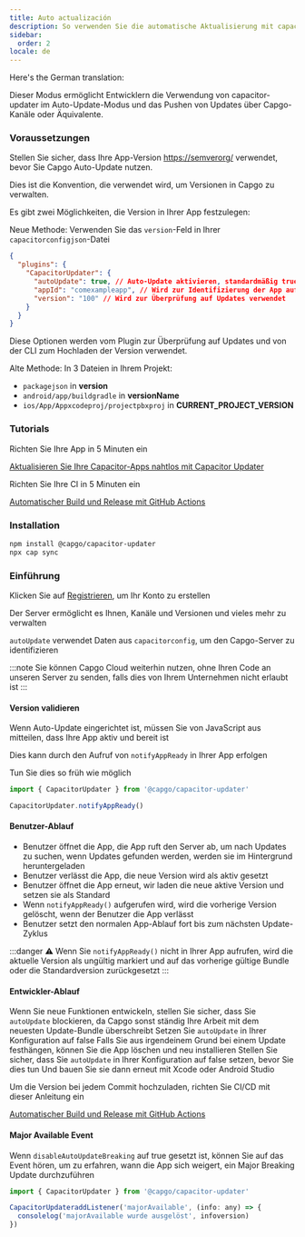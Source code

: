 ```yaml
---
title: Auto actualización
description: So verwenden Sie die automatische Aktualisierung mit capacitor-updater
sidebar:
  order: 2
locale: de
---
```


Here's the German translation:

Dieser Modus ermöglicht Entwicklern die Verwendung von capacitor-updater im Auto-Update-Modus und das Pushen von Updates über Capgo-Kanäle oder Äquivalente.

### Voraussetzungen

Stellen Sie sicher, dass Ihre App-Version [https://semverorg/](https://semverorg/) verwendet, bevor Sie Capgo Auto-Update nutzen.

Dies ist die Konvention, die verwendet wird, um Versionen in Capgo zu verwalten.

Es gibt zwei Möglichkeiten, die Version in Ihrer App festzulegen:

Neue Methode: Verwenden Sie das `version`-Feld in Ihrer `capacitorconfigjson`-Datei

```json
{
  "plugins": {
    "CapacitorUpdater": {
      "autoUpdate": true, // Auto-Update aktivieren, standardmäßig true
      "appId": "comexampleapp", // Wird zur Identifizierung der App auf dem Server verwendet
      "version": "100" // Wird zur Überprüfung auf Updates verwendet
    }
  }
}
```
Diese Optionen werden vom Plugin zur Überprüfung auf Updates und von der CLI zum Hochladen der Version verwendet.

Alte Methode:
In 3 Dateien in Ihrem Projekt:

* `packagejson` in **version**
* `android/app/buildgradle` in **versionName**
* `ios/App/Appxcodeproj/projectpbxproj` in **CURRENT\_PROJECT\_VERSION**

### Tutorials

Richten Sie Ihre App in 5 Minuten ein

[Aktualisieren Sie Ihre Capacitor-Apps nahtlos mit Capacitor Updater](https://capgo.app/blog/update-your-capacitor-apps-seamlessly-using-capacitor-updater)

Richten Sie Ihre CI in 5 Minuten ein

[Automatischer Build und Release mit GitHub Actions](https://capgo.app/blog/automatic-build-and-release-with-github-actions)

### Installation

```bash
npm install @capgo/capacitor-updater
npx cap sync
```

### Einführung

Klicken Sie auf [Registrieren](https://capgo.app), um Ihr Konto zu erstellen

Der Server ermöglicht es Ihnen, Kanäle und Versionen und vieles mehr zu verwalten

`autoUpdate` verwendet Daten aus `capacitorconfig`, um den Capgo-Server zu identifizieren

:::note
Sie können Capgo Cloud weiterhin nutzen, ohne Ihren Code an unseren Server zu senden, falls dies von Ihrem Unternehmen nicht erlaubt ist
:::

#### Version validieren

Wenn Auto-Update eingerichtet ist, müssen Sie von JavaScript aus mitteilen, dass Ihre App aktiv und bereit ist

Dies kann durch den Aufruf von `notifyAppReady` in Ihrer App erfolgen

Tun Sie dies so früh wie möglich

```ts
import { CapacitorUpdater } from '@capgo/capacitor-updater'

CapacitorUpdater.notifyAppReady()
```

#### Benutzer-Ablauf
* Benutzer öffnet die App, die App ruft den Server ab, um nach Updates zu suchen, wenn Updates gefunden werden, werden sie im Hintergrund heruntergeladen
* Benutzer verlässt die App, die neue Version wird als aktiv gesetzt
* Benutzer öffnet die App erneut, wir laden die neue aktive Version und setzen sie als Standard
* Wenn `notifyAppReady()` aufgerufen wird, wird die vorherige Version gelöscht, wenn der Benutzer die App verlässt
* Benutzer setzt den normalen App-Ablauf fort bis zum nächsten Update-Zyklus

:::danger
⚠️ Wenn Sie `notifyAppReady()` nicht in Ihrer App aufrufen, wird die aktuelle Version als ungültig markiert und auf das vorherige gültige Bundle oder die Standardversion zurückgesetzt
:::

#### Entwickler-Ablauf

Wenn Sie neue Funktionen entwickeln, stellen Sie sicher, dass Sie `autoUpdate` blockieren, da Capgo sonst ständig Ihre Arbeit mit dem neuesten Update-Bundle überschreibt
Setzen Sie `autoUpdate` in Ihrer Konfiguration auf false 
Falls Sie aus irgendeinem Grund bei einem Update festhängen, können Sie die App löschen und neu installieren
Stellen Sie sicher, dass Sie `autoUpdate` in Ihrer Konfiguration auf false setzen, bevor Sie dies tun
Und bauen Sie sie dann erneut mit Xcode oder Android Studio

Um die Version bei jedem Commit hochzuladen, richten Sie CI/CD mit dieser Anleitung ein

[Automatischer Build und Release mit GitHub Actions](https://capgo.app/blog/automatic-build-and-release-with-github-actions)

#### Major Available Event

Wenn `disableAutoUpdateBreaking` auf true gesetzt ist, können Sie auf das Event hören, um zu erfahren, wann die App sich weigert, ein Major Breaking Update durchzuführen

```jsx
import { CapacitorUpdater } from '@capgo/capacitor-updater'

CapacitorUpdateraddListener('majorAvailable', (info: any) => {
  consolelog('majorAvailable wurde ausgelöst', infoversion)
})
```
